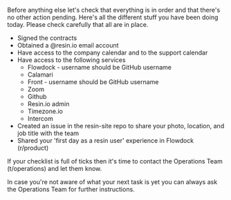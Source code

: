 Before anything else let's check that everything is in order and that there's no other action pending. Here's all the different stuff you have been doing today. Please check carefully that all are in place.

* Signed the contracts
* Obtained a @resin.io email account
* Have access to the company calendar and to the support calendar
* Have access to the following services
   * Flowdock - username should be GitHub username
   * Calamari
   * Front - username should be GitHub username
   * Zoom
   * Github
   * Resin.io admin
   * Timezone.io
   * Intercom
* Created an issue in the resin-site repo to share your photo, location, and job title with the team
* Shared your 'first day as a resin user' experience in Flowdock (r/product)

If your checklist is full of ticks then it's time to contact the Operations Team (t/operations) and let them know. 

In case you're not aware of what your next task is yet you can always ask the Operations Team for further instructions. 
